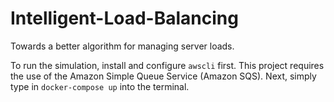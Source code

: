 # Intelligent-Load-Balancing
Towards a better algorithm for managing server loads.

To run the simulation, install and configure `awscli` first. This project requires the use of the Amazon Simple Queue Service (Amazon SQS). Next, simply type in `docker-compose up` into the terminal.
